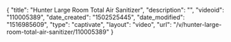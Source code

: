 {
    "title": "Hunter Large Room Total Air Sanitizer",
    "description": "",
    "videoid": "110005389",
    "date_created": "1502525445",
    "date_modified": "1516985609",
    "type": "captivate",
    "layout": "video",
    "url": "\/v\/hunter-large-room-total-air-sanitizer\/110005389"
}